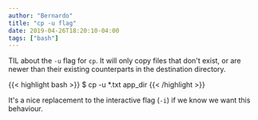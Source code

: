 ```yaml
---
author: "Bernardo"
title: "cp -u flag"
date: 2019-04-26T18:20:10-04:00
tags: ["bash"]
---
```


TIL about the `-u` flag for `cp`. It will only copy files that don't exist, or
are newer than their existing counterparts in the destination directory.

{{< highlight bash >}}
$ cp -u *.txt app_dir
{{< /highlight >}}

It's a nice replacement to the interactive flag (`-i`) if we know we want this
behaviour.
